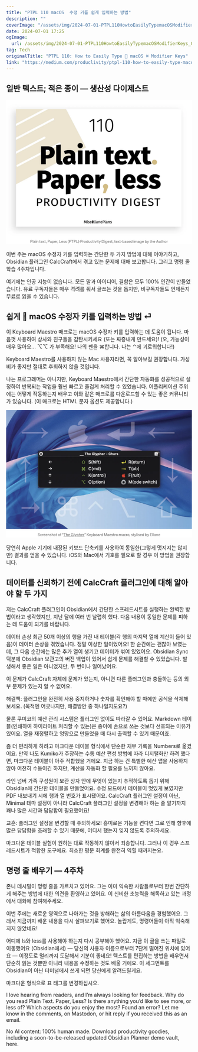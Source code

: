 ```yaml
---
title: "PTPL 110 macOS  수정 키를 쉽게 입력하는 방법"
description: ""
coverImage: "/assets/img/2024-07-01-PTPL110HowtoEasilyTypemacOSModifierKeys_0.png"
date: 2024-07-01 17:25
ogImage: 
  url: /assets/img/2024-07-01-PTPL110HowtoEasilyTypemacOSModifierKeys_0.png
tag: Tech
originalTitle: "PTPL 110: How to Easily Type  macOS ⌘ Modifier Keys"
link: "https://medium.com/produclivity/ptpl-110-how-to-easily-type-macos-modifier-keys-1356e753a8c6"
---
```



## 일반 텍스트; 적은 종이 — 생산성 다이제스트

![이미지](/assets/img/2024-07-01-PTPL110HowtoEasilyTypemacOSModifierKeys_0.png)

이번 주는 macOS 수정자 키를 입력하는 간단한 두 가지 방법에 대해 이야기하고, Obsidian 플러그인 CalcCraft에서 겪고 있는 문제에 대해 보고합니다. 그리고 명령 줄 학습 4주차입니다.

여기에는 인공 지능이 없습니다. 모든 말과 아이디어, 결함은 모두 100% 인간이 만들었습니다. 유료 구독자들은 매우 격려를 줘서 글쓰는 것을 돕지만, 비구독자들도 언제든지 무료로 읽을 수 있습니다.

<div class="content-ad"></div>

## 쉽게  macOS 수정자 키를 입력하는 방법 ⏎

이 Keyboard Maestro 매크로는 macOS 수정자 키를 입력하는 데 도움이 됩니다. 마음껏 사용하여 상사와 친구들을 감탄시키세요 (또는 짜증내게 만드세요)! (오, 가능성이 매우 많아요... ⌥⌥ 가 부족해요! 나의 펜을 ⌘합니다. 나는 ⌃에 괴로워합니다!)

Keyboard Maestro를 사용하지 않는 Mac 사용자라면, 꼭 알아보길 권장합니다. 가성비가 좋지만 절대로 후회하지 않을 것입니다.

나는 프로그래머는 아니지만, Keyboard Maestro에서 간단한 자동화를 성공적으로 설정하여 반복되는 작업을 훨씬 빠르고 즐겁게 처리할 수 있었습니다. 어플리케이션 주위에는 어떻게 작동하는지 배우고 이와 같은 매크로를 다운로드할 수 있는 좋은 커뮤니티가 있습니다. (이 매크로는 HTML 문자 옵션도 제공합니다.)

<div class="content-ad"></div>


![image](/assets/img/2024-07-01-PTPL110HowtoEasilyTypemacOSModifierKeys_1.png)

당연히 Apple 기기에 내장된 키보드 단축키를 사용하여 동일한(그렇게 멋지지는 않지만) 결과를 얻을 수 있습니다. iOS와 Mac에서 기호를 필요로 할 경우 이 방법을 권장합니다.

## 데이터를 신뢰하기 전에 CalcCraft 플러그인에 대해 알아야 할 두 가지

저는 CalcCraft 플러그인이 Obsidian에서 간단한 스프레드시트를 실행하는 완벽한 방법이라고 생각했지만, 지난 달에 여러 번 날렵히 했다. 다음 내용이 동일한 문제를 피하는 데 도움이 되기를 바랍니다.


<div class="content-ad"></div>

데이터 손상
최근 50개 이상의 행을 가진 내 테이블(각 행의 마지막 열에 계산이 들어 있음)이 데이터 손상을 겪었습니다. 정말 이상한 일이었어요! 한 순간에는 괜찮아 보였는데, 그 다음 순간에는 많은 추가 열이 생기고 데이터가 섞여 있었어요. Obsidian Sync 덕분에 Obsidian 보관고의 버전 백업이 있어서 쉽게 문제를 해결할 수 있었습니다. 발생해서 좋은 일은 아니었지만, 두 번이나 일어났어요.

이 문제가 CalcCraft 자체에 문제가 있는지, 아니면 다른 플러그인과 충돌하는 등의 외부 문제가 있는지 알 수 없어요.

해결책: 플러그인을 완전히 사용 중지하거나 숫자를 확인해야 할 때에만 공식을 삭제해 보세요. (목적엔 어긋나지만, 해결방안 중 하나일지도요?)

물론 쿠미코의 예산 관리 시스템은 플러그인 없이도 따라갈 수 있어요. Markdown 테이블(인쇄하여 하이라이트 처리할 수 있는)은 종이에 손으로 쓰는 것보다 선호되는 이유가 있어요. 열을 재정렬하고 엉망으로 만들었을 때 다시 출력할 수 있기 때문이죠.

<div class="content-ad"></div>

좀 더 편리하게 하려고 마크다운 테이블 형식에서 단순한 재무 기록을 Numbers로 옮겼어요. 만약 나도 Kumiko가 주장하는 수동 예산 편성 방법에 따라 디지털화만 하려 했다면, 마크다운 테이블이 아주 적합했을 거에요. 지금 하는 건 특별한 예산 앱을 사용하지 않아 여전히 수동이긴 하지만, 계산을 자동화 할 필요를 느끼지 않아요.

라인 넘버
가족 구성원이 보관 상자 안에 무엇이 있는지 추적하도록 돕기 위해 Obsidian에 간단한 테이블을 만들었어요. 수정 모드에서 테이블이 멋있게 보였지만 PDF 내보내기 시에 행과 열 번호가 표시됐어요. CalcCraft 플러그인 설정이 아닌, Minimal 테마 설정이 아니라 CalcCraft 플러그인 설정을 변경해야 하는 줄 알기까지 꽤나 많은 시간과 답답함이 필요했어요!

교훈: 플러그인 설정을 변경할 때 주의하세요! 흥미로운 기능을 켠다면 그로 인해 향후에 많은 답답함을 초래할 수 있기 때문에, 어디서 했는지 잊지 않도록 주의하세요.

마크다운 테이블 실험이 원하는 대로 작동하지 않아서 죄송합니다. 그러나 이 경우 스프레드시트가 적합한 도구에요. 최소한 평문 회계를 완전히 익힐 때까지는요.

<div class="content-ad"></div>

## 명령 줄 배우기 — 4주차

존니 데시멀이 명령 줄을 가르치고 있어요. 그는 이미 익숙한 사람들로부터 한번 간단하게 해주는 방법에 대한 의견을 환영하고 있어요. 이 신비한 초능력을 해독하고 있는 과정에서 대화에 참여해주세요.

이번 주에는 새로운 영역으로 나아가는 것을 방해하는 삶의 아름다움을 경험했어요. 그래서 지금까지 배운 내용을 다시 살펴보기로 했어요. 놀랍게도, 명령어들이 아직 익숙해지지 않았네요!

어디에 ls와 less를 사용해야 하는지 다시 공부해야 했어요. 지금 이 글을 쓰는 파일로 이동했어요 (Obsidian에서) — 당신의 사용자 이름으로부터 7단계 떨어진 위치에 있어요 — 이정도로 멀리까지 도달해서 기분이 좋네요! 텍스트를 편집하는 방법을 배우면서 단순히 읽는 것뿐만 아니라 내용을 수정하는 것도 배울 거에요. 이 세그먼트를 Obsidian이 아닌 터미널에서 쓰게 되면 당신에게 알려드릴게요.

<div class="content-ad"></div>

마크다운 형식으로 표 태그를 변경하십시오.


I love hearing from readers, and I’m always looking for feedback. Why do you read Plain Text. Paper, Less? Is there anything you’d like to see more, or less of? Which aspects do you enjoy the most? Found an error? Let me know in the comments, on Mastodon, or hit reply if you received this as an email.

No AI content: 100% human made. Download productivity goodies, including a soon-to-be-released updated Obsidian Planner demo vault, here.
